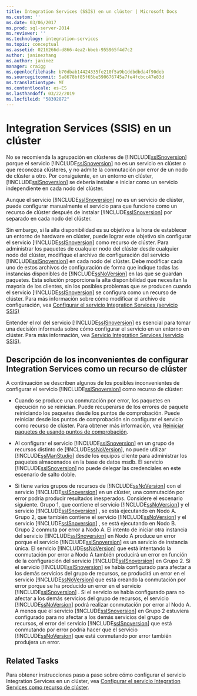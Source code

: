 ```yaml
---
title: Integration Services (SSIS) en un clúster | Microsoft Docs
ms.custom: ''
ms.date: 03/06/2017
ms.prod: sql-server-2014
ms.reviewer: ''
ms.technology: integration-services
ms.topic: conceptual
ms.assetid: 0216266d-d866-4ea2-bbeb-955965f4d7c2
author: janinezhang
ms.author: janinez
manager: craigg
ms.openlocfilehash: b70dbab14424335fe210f5a9b1ddbdbda4f90deb
ms.sourcegitcommit: 5a8678bf85f65be590676745a7fe4fcbcc47e83d
ms.translationtype: MT
ms.contentlocale: es-ES
ms.lasthandoff: 03/22/2019
ms.locfileid: "58392872"
---
```

# <a name="integration-services-ssis-in-a-cluster"></a>Integration Services (SSIS) en un clúster
  No se recomienda la agrupación en clústeres de [!INCLUDE[ssISnoversion](../../includes/ssisnoversion-md.md)] porque el servicio [!INCLUDE[ssISnoversion](../../includes/ssisnoversion-md.md)] no es un servicio en clúster o que reconozca clústeres, y no admite la conmutación por error de un nodo de clúster a otro. Por consiguiente, en un entorno en clúster, [!INCLUDE[ssISnoversion](../../includes/ssisnoversion-md.md)] se debería instalar e iniciar como un servicio independiente en cada nodo del clúster.  
  
 Aunque el servicio [!INCLUDE[ssISnoversion](../../includes/ssisnoversion-md.md)] no es un servicio de clúster, puede configurar manualmente el servicio para que funcione como un recurso de clúster después de instalar [!INCLUDE[ssISnoversion](../../includes/ssisnoversion-md.md)] por separado en cada nodo del clúster.  
  
 Sin embargo, si la alta disponibilidad es su objetivo a la hora de establecer un entorno de hardware en clúster, puede lograr este objetivo sin configurar el servicio [!INCLUDE[ssISnoversion](../../includes/ssisnoversion-md.md)] como recurso de clúster.  Para administrar los paquetes de cualquier nodo del clúster desde cualquier nodo del clúster, modifique el archivo de configuración del servicio [!INCLUDE[ssISnoversion](../../includes/ssisnoversion-md.md)] en cada nodo del clúster. Debe modificar cada uno de estos archivos de configuración de forma que indique todas las instancias disponibles de [!INCLUDE[ssNoVersion](../../includes/ssnoversion-md.md)] en las que se guardan paquetes. Esta solución proporciona la alta disponibilidad que necesitan la mayoría de los clientes, sin los posibles problemas que se producen cuando el servicio [!INCLUDE[ssISnoversion](../../includes/ssisnoversion-md.md)] se configura como un recurso de clúster. Para más información sobre cómo modificar el archivo de configuración, vea [Configurar el servicio Integration Services &#40;servicio SSIS&#41;](integration-services-service-ssis-service.md)  
  
 Entender el rol del servicio [!INCLUDE[ssISnoversion](../../includes/ssisnoversion-md.md)] es esencial para tomar una decisión informada sobre cómo configurar el servicio en un entorno en clúster. Para más información, vea [Servicio Integration Services &#40;servicio SSIS&#41;](integration-services-service-ssis-service.md).  
  
## <a name="understanding-the-disadvantages-of-configuring-integration-services-as-a-cluster-resource"></a>Descripción de los inconvenientes de configurar Integration Services como un recurso de clúster  
 A continuación se describen algunos de los posibles inconvenientes de configurar el servicio [!INCLUDE[ssISnoversion](../../includes/ssisnoversion-md.md)] como recurso de clúster:  
  
-   Cuando se produce una conmutación por error, los paquetes en ejecución no se reinician. Puede recuperarse de los errores de paquete reiniciando los paquetes desde los puntos de comprobación. Puede reiniciar desde los puntos de comprobación sin configurar el servicio como recurso de clúster. Para obtener más información, vea [Reiniciar paquetes de usando puntos de comprobación](../packages/restart-packages-by-using-checkpoints.md).  
  
-   Al configurar el servicio [!INCLUDE[ssISnoversion](../../includes/ssisnoversion-md.md)] en un grupo de recursos distinto de [!INCLUDE[ssNoVersion](../../includes/ssnoversion-md.md)], no puede utilizar [!INCLUDE[ssManStudio](../../includes/ssmanstudio-md.md)] desde los equipos cliente para administrar los paquetes almacenados en la base de datos msdb. El servicio [!INCLUDE[ssISnoversion](../../includes/ssisnoversion-md.md)] no puede delegar las credenciales en este escenario de salto doble.  
  
-   Si tiene varios grupos de recursos de [!INCLUDE[ssNoVersion](../../includes/ssnoversion-md.md)] con el servicio [!INCLUDE[ssISnoversion](../../includes/ssisnoversion-md.md)] en un clúster, una conmutación por error podría producir resultados inesperados. Considere el escenario siguiente. Grupo 1, que contiene el servicio [!INCLUDE[ssNoVersion](../../includes/ssnoversion-md.md)] y el servicio [!INCLUDE[ssISnoversion](../../includes/ssisnoversion-md.md)] , se está ejecutando en Nodo A. Grupo 2, que también contiene el servicio [!INCLUDE[ssNoVersion](../../includes/ssnoversion-md.md)] y el servicio [!INCLUDE[ssISnoversion](../../includes/ssisnoversion-md.md)] , se está ejecutando en Nodo B. Grupo 2 conmuta por error a Nodo A. El intento de iniciar otra instancia del servicio [!INCLUDE[ssISnoversion](../../includes/ssisnoversion-md.md)] en Nodo A produce un error porque el servicio [!INCLUDE[ssISnoversion](../../includes/ssisnoversion-md.md)] es un servicio de instancia única. El servicio [!INCLUDE[ssNoVersion](../../includes/ssnoversion-md.md)] que está intentando la conmutación por error a Nodo A también producirá un error en función de la configuración del servicio [!INCLUDE[ssISnoversion](../../includes/ssisnoversion-md.md)] en Grupo 2. Si el servicio [!INCLUDE[ssISnoversion](../../includes/ssisnoversion-md.md)] se había configurado para afectar a los demás servicios del grupo de recursos, se producirá un error en el servicio [!INCLUDE[ssNoVersion](../../includes/ssnoversion-md.md)] que está creando la conmutación por error porque se ha producido un error en el servicio [!INCLUDE[ssISnoversion](../../includes/ssisnoversion-md.md)] . Si el servicio se había configurado para no afectar a los demás servicios del grupo de recursos, el servicio [!INCLUDE[ssNoVersion](../../includes/ssnoversion-md.md)] podrá realizar conmutación por error al Nodo A. A menos que el servicio [!INCLUDE[ssISnoversion](../../includes/ssisnoversion-md.md)] en Grupo 2 estuviera configurado para no afectar a los demás servicios del grupo de recursos, el error del servicio [!INCLUDE[ssISnoversion](../../includes/ssisnoversion-md.md)] que está conmutando por error podría hacer que el servicio [!INCLUDE[ssNoVersion](../../includes/ssnoversion-md.md)] que está conmutando por error también produjera un error.  
  
## <a name="related-tasks"></a>Related Tasks  
 Para obtener instrucciones paso a paso sobre cómo configurar el servicio Integration Services en un clúster, vea [Configurar el servicio Integration Services como recurso de clúster](../configure-the-integration-services-service-as-a-cluster-resource.md).  
  
  
